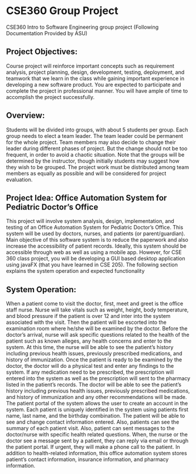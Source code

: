 # CSE360 Group Project
CSE360 Intro to Software Engineering group project
(Following Documentation Provided by ASU)

## Project Objectives: 
Course project will reinforce important concepts such as requirement 
analysis,  project  planning,  design,  development,  testing,  deployment,  and  teamwork  that  we 
learn in the class while gaining important experience in developing a new software product. You 
are expected to participate and complete the project in professional manner. You will have ample 
of time to accomplish the project successfully. 
 
## Overview:  
Students  will  be  divided  into  groups,  with  about  5  students  per  group.  Each  group 
needs  to  elect  a  team  leader.  The  team  leader  could  be  permanent  for  the  whole  project.  Team 
members  may  also  decide  to  change  their  leader  during  different  phases  of  project.  But  the 
change should not be too frequent, in order to avoid a chaotic situation. Note that the groups will 
be  determined  by  the  instructor,  though  initially  students  may  suggest  how  they  wish  to  be 
grouped. The project work must be distributed among team members as equally as possible and 
will be considered for project evaluation. 

## Project Idea: Office Automation System for Pediatric Doctor’s Office 
This  project  will  involve  system  analysis,  design,  implementation,  and  testing  of  an  Office 
Automation  System  for  Pediatric  Doctor’s  Office.  This  system  will  be  used  by  doctors,  nurses, 
and  patients  (or  parent/guardian).  Main  objective  of  this  software  system  is  to  reduce  the 
paperwork  and  also  increase  the  accessibility  of  patient  records.  Ideally,  this  system  should  be 
accessible through web as well as using a mobile app. However, for CSE 360 class project, you 
will be developing a GUI based desktop application using javaFX (that you have learned in CSE 
205).  The following section explains the system operation and expected functionality 

## System Operation:  
When a patient come to visit the doctor, first, meet and greet is the office staff nurse. Nurse will 
take vitals such as weight, height, body temperature, and blood pressure if the patient is over 12 
and  inter  into  the  system  associated  with  the  visit.  Then  the  patient  will  be  escorted  into  the 
examination  room  where  he/she  will  be  examined  by  the  doctor.  Before  the  doctor’s  arrival, 
nurse  will  ask  specific  questions  related  to  the  health  of  the  patient  such  as  known  alleges,  any 
health concerns and  enter to the system. At this time, the nurse will be able to see the patient’s 
history  including  previous  health  issues,  previously  prescribed  medications,  and  history  of 
immunization. Once  the  patient  is  ready  to  be  examined  by  the  doctor,  the  doctor  will  do  a  physical  test  and 
enter  any  findings  to  the  system.  If  any  medication  need  to  be  prescribed,  the  prescription  will 
entered into the system as well as the prescription will sent to the pharmacy listed in the patient’s 
records.  The  doctor  will  be  able  to  see  the  patient’s  history  including  previous  health  issues, 
previously prescribed medications, and history of immunization and any other recommendations 
will be made. The patient portal of the system allows the user to create an account in the system. Each patient 
is  uniquely  identified  in  the  system  using  patients  first  name,  last  name,  and  the  birthday 
combination.  The  patient  will  be  able  to  see  and  change  contact  information  entered.  Also, 
patients  can  see  the  summary  of  each  patient  visit.  Also,  patient  can  sent  messages  to  the 
doctor/nurse with specific health related questions. When, the nurse or the doctor see a message 
sent by a patient, they can reply via email or through the patient portal. If urgent, they will make 
a phone call to the patient. In  addition  to  health-related  information,  this  office  automation  system  stores  patient’s  contact 
information, insurance information, and pharmacy information. 
 
